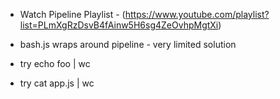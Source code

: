- Watch Pipeline Playlist - (https://www.youtube.com/playlist?list=PLmXgRzDsvB4fAinw5H6sg4ZeOvhpMgtXi)

- bash.js wraps around pipeline - very limited solution
- try echo foo | wc
- try cat app.js | wc
